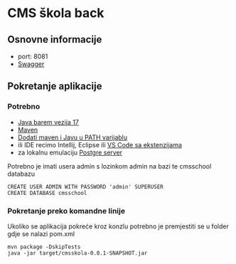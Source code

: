 # CMS škola back

## Osnovne informacije

 - port: 8081
 - [Swagger](http://localhost:8081/api/swagger-ui/index.html#/)

## Pokretanje aplikacije

### Potrebno

 - [Java barem vezija 17](https://www.oracle.com/java/technologies/downloads/)
 - [Maven](https://maven.apache.org/download.cgi)
 - [Dodati maven i Javu u PATH varijablu](https://maven.apache.org/install.html)
 - ili IDE recimo Intellij, Eclipse ili [VS Code sa ekstenzijama](https://code.visualstudio.com/docs/java/java-spring-boot)
 - za lokalnu emulaciju [Postgre server](https://www.postgresql.org/download/)

Potrebno je imati usera admin s lozinkom admin na bazi te cmsschool databazu

`CREATE USER ADMIN WITH PASSWORD 'admin' SUPERUSER`  
`CREATE DATABASE cmsschool`

### Pokretanje preko komandne linije
 
 Ukoliko se aplikacija pokreće kroz konzlu potrebno je premjestiti se u folder gdje se nalazi pom.xml  

 `mvn package -DskipTests`  
 `java -jar target/cmsskola-0.0.1-SNAPSHOT.jar`


 